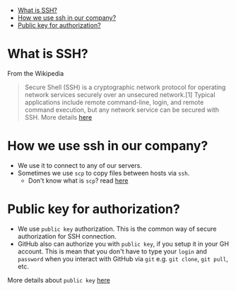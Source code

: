 

<!-- toc -->

- [What is SSH?](#what-is-ssh)
- [How we use ssh in our company?](#how-we-use-ssh-in-our-company)
- [Public key for authorization?](#public-key-for-authorization)

<!-- tocstop -->

# What is SSH?

From the Wikipedia

> Secure Shell (SSH) is a cryptographic network protocol for operating network
> services securely over an unsecured network.[1] Typical applications include
> remote command-line, login, and remote command execution, but any network
> service can be secured with SSH. More details
> [here](https://en.wikipedia.org/wiki/Secure_Shell)

# How we use ssh in our company?

- We use it to connect to any of our servers.
- Sometimes we use `scp` to copy files between hosts via `ssh`.
  - Don't know what is `scp`? read
    [here](https://haydenjames.io/linux-securely-copy-files-using-scp/)

# Public key for authorization?

- We use `public key` authorization. This is the common way of secure
  authorization for SSH connection.
- GitHub also can authorize you with `public key`, if you setup it in your GH
  account. This is mean that you don't have to type your `login` and `password`
  when you interact with GitHub via `git` e.g. `git clone`, `git pull`, etc.

More details about `public key`
[here](https://www.ssh.com/ssh/public-key-authentication)
